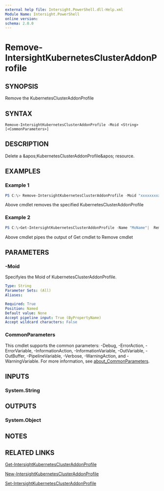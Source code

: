 ```yaml
---
external help file: Intersight.PowerShell.dll-Help.xml
Module Name: Intersight.PowerShell
online version:
schema: 2.0.0
---
```


# Remove-IntersightKubernetesClusterAddonProfile

## SYNOPSIS
Remove the KubernetesClusterAddonProfile

## SYNTAX

```
Remove-IntersightKubernetesClusterAddonProfile -Moid <String> [<CommonParameters>]
```

## DESCRIPTION
Delete a &amp;apos;KubernetesClusterAddonProfile&amp;apos; resource.

## EXAMPLES

### Example 1
```powershell
PS C:\> Remove-IntersightKubernetesClusterAddonProfile -Moid "xxxxxxxxxxxxxxxxxxxxxxxxxxx"
```
Above cmdlet removes the specified KubernetesClusterAddonProfile 

### Example 2
```powershell
PS C:\>Get-IntersightKubernetesClusterAddonProfile -Name "MoName"|  Remove-IntersightKubernetesClusterAddonProfile
```
Above cmdlet pipes the output of Get cmdlet to Remove cmdlet

## PARAMETERS

### -Moid
Specifyies the Moid of KubernetesClusterAddonProfile.

```yaml
Type: String
Parameter Sets: (All)
Aliases:

Required: True
Position: Named
Default value: None
Accept pipeline input: True (ByPropertyName)
Accept wildcard characters: False
```

### CommonParameters
This cmdlet supports the common parameters: -Debug, -ErrorAction, -ErrorVariable, -InformationAction, -InformationVariable, -OutVariable, -OutBuffer, -PipelineVariable, -Verbose, -WarningAction, and -WarningVariable. For more information, see [about_CommonParameters](http://go.microsoft.com/fwlink/?LinkID=113216).

## INPUTS

### System.String

## OUTPUTS

### System.Object
## NOTES

## RELATED LINKS

[Get-IntersightKubernetesClusterAddonProfile](./Get-IntersightKubernetesClusterAddonProfile.md)

[New-IntersightKubernetesClusterAddonProfile](./New-IntersightKubernetesClusterAddonProfile.md)

[Set-IntersightKubernetesClusterAddonProfile](./Set-IntersightKubernetesClusterAddonProfile.md)

